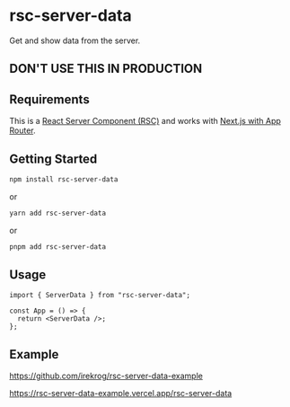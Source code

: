 # rsc-server-data

Get and show data from the server.

## DON'T USE THIS IN PRODUCTION


## Requirements

This is a [React Server Component (RSC)](https://beta.nextjs.org/docs/rendering/server-and-client-components#server-components) and works with [Next.js with App Router](https://beta.nextjs.org/docs/app-directory-roadmap).

## Getting Started

```bash
npm install rsc-server-data
```

or

```bash
yarn add rsc-server-data
```

or

```bash
pnpm add rsc-server-data
```

## Usage

```tsx
import { ServerData } from "rsc-server-data";

const App = () => {
  return <ServerData />;
};
```

## Example
https://github.com/irekrog/rsc-server-data-example

https://rsc-server-data-example.vercel.app/rsc-server-data
